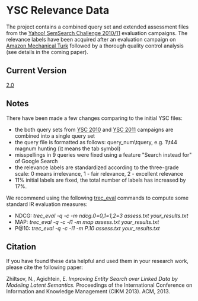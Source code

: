 YSC Relevance Data
=================

The project contains a combined query set and extended assessment files from the [Yahoo! SemSearch Challenge 2010/11](http://semsearch.yahoo.com) evaluation campaigns. The relevance labels have been acquired after an evaluation campaign on [Amazon Mechanical Turk](http://mturk.com) followed by a thorough quality control analysis (see details in the coming paper).

Current Version
------------
[2.0](https://github.com/nzhiltsov/YSC-relevance-data/archive/2.0.zip)

Notes
------------
There have been made a few changes comparing to the initial YSC files:

* the both query sets from [YSC 2010](http://km.aifb.kit.edu/ws/semsearch10/) and [YSC 2011](http://km.aifb.kit.edu/ws/semsearch10/) campaigns are combined into a single query set
* the query file is formatted as follows: query_num\tquery, e.g. 1\t44 magnum hunting (\t means the tab symbol)
* misspellings in 9 queries were fixed using a feature "Search instead for" of Google Search 
* the relevance labels are standardized according to the three-grade scale: 0 means irrelevance, 1 - fair relevance, 2 - excellent relevance
* 11% initial labels are fixed, the total number of labels has increased by 17%.

We recommend using the following [trec_eval](http://trec.nist.gov/trec_eval/) commands to compute some standard IR evaluation measures:

* NDCG: <i>trec_eval -q -c -m ndcg.0=0,1=1,2=3 assess.txt your_results.txt</i>
* MAP: <i>trec_eval -q -c -l1 -m map assess.txt your_results.txt</i>
* P@10: <i>trec_eval -q -c -l1 -m P.10 assess.txt your_results.txt</i>
    
Citation
----------------------
If you have found these data helpful and used them in your research work, please cite the following paper:

Zhiltsov, N., Agichtein, E. _Improving Entity Search over Linked Data by Modeling Latent Semantics._ Proceedings of the International Conference on Information and Knowledge Management (CIKM 2013). ACM, 2013.

